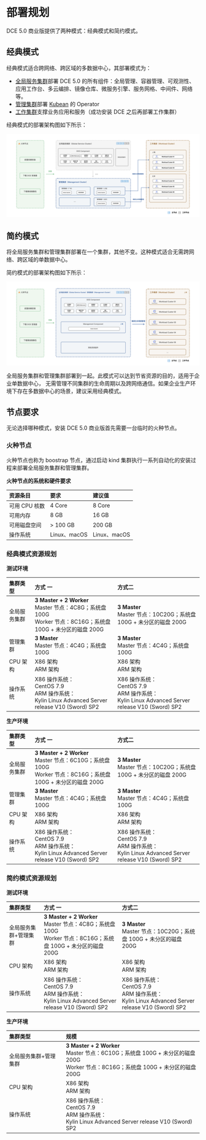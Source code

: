 # 部署规划

DCE 5.0 商业版提供了两种模式：经典模式和简约模式。

## 经典模式

经典模式适合跨网络、跨区域的多数据中心，其部署模式为：

- [全局服务集群](../../kpanda/07UserGuide/Clusters/ClusterRole.md#_1)部署 DCE 5.0 的所有组件：全局管理、容器管理、可观测性、应用工作台、多云编排、镜像仓库、微服务引擎、服务网格、中间件、网络等。
- [管理集群](../../kpanda/07UserGuide/Clusters/ClusterRole.md#_2)部署 [Kubean](https://github.com/kubean-io/kubean) 的 Operator
- [工作集群](../../kpanda/07UserGuide/Clusters/ClusterRole.md#_3)支撑业务应用和服务（成功安装 DCE 之后再部署工作集群）

经典模式的部署架构图如下所示：

![model01](../images/model01.png)

## 简约模式

将全局服务集群和管理集群部署在一个集群，其他不变。这种模式适合无需跨网络、跨区域的单数据中心。

简约模式的部署架构图如下所示：

![model02](../images/model02.png)

全局服务集群和管理集群部署到一起。此模式可以达到节省资源的目的，适用于企业单数据中心，
无需管理不同集群的生命周期以及跨网络通信。如果企业生产环境下存在多数据中心的场景，建议采用经典模式。

## 节点要求

无论选择哪种模式，安装 DCE 5.0 商业版首先需要一台临时的火种节点。

### 火种节点

火种节点也称为 boostrap 节点，通过启动 kind 集群执行一系列自动化的安装过程来部署全局服务集群和管理集群。

**火种节点的系统和硬件要求**

| 资源条目      | 要求         | 建议值       |
| :------------ | :----------- | :----------- |
| 可用 CPU 核数 | 4 Core       | 8 Core       |
| 可用内存      | 8 GB         | 16 GB        |
| 可用磁盘空间  | > 100 GB     | 200 GB       |
| 操作系统      | Linux、macOS | Linux、macOS |

### 经典模式资源规划

**测试环境**

| 集群类型     | 方式 一                                                      | 方式二                                                       |
| :----------- | :----------------------------------------------------------- | :----------------------------------------------------------- |
| 全局服务集群 | **3 Master + 2 Worker** <br />Master 节点：4C8G；系统盘 100G <br />Worker 节点：8C16G；系统盘 100G + 未分区的磁盘 200G | **3 Master**<br />Master 节点：10C20G；系统盘 100G + 未分区的磁盘 200G |
| 管理集群     | **3 Master** <br />Master 节点：4C4G；系统盘 100G            | **3 Master** <br />Master 节点：4C4G；系统盘 100G            |
| CPU 架构     | X86 架构<br/>ARM 架构                                        | X86 架构<br/>ARM 架构                                        |
| 操作系统     | X86 操作系统：<br />CentOS 7.9<br />ARM 操作系统：<br />Kylin Linux Advanced Server release V10 (Sword) SP2 | X86 操作系统：<br />CentOS 7.9<br />ARM 操作系统：<br />Kylin Linux Advanced Server release V10 (Sword) SP2 |

**生产环境**

| 集群类型     | 方式 一                                                      | 方式二                                                       |
| :----------- | :----------------------------------------------------------- | :----------------------------------------------------------- |
| 全局服务集群 | **3 Master + 2 Worker** <br />Master 节点：6C10G；系统盘 100G <br /> Worker 节点：8C16G；系统盘 100G + 未分区的磁盘 200G | **3 Master**<br />Master 节点：10C20G；系统盘 100G + 未分区的磁盘 200G |
| 管理集群     | **3 Master** <br />Master 节点：4C4G；系统盘 100G            | **3 Master** <br />Master 节点：4C4G；系统盘 100G            |
| CPU 架构     | X86 架构<br/>ARM 架构                                        | X86 架构<br/>ARM 架构                                        |
| 操作系统     | X86 操作系统：<br />CentOS 7.9<br />ARM 操作系统：<br />Kylin Linux Advanced Server release V10 (Sword) SP2 | X86 操作系统：<br />CentOS 7.9<br />ARM 操作系统：<br />Kylin Linux Advanced Server release V10 (Sword) SP2 |

### 简约模式资源规划

**测试环境**

| 集群类型              | 方式 一                                                      | 方式二                                                       |
| :-------------------- | :----------------------------------------------------------- | :----------------------------------------------------------- |
| 全局服务集群+管理集群 | **3 Master + 2 Worker** <br />Master 节点：4C8G；系统盘 100G <br />Worker 节点：8C16G；系统盘 100G + 未分区的磁盘 200G | **3 Master**<br />Master 节点：10C20G；系统盘 100G + 未分区的磁盘 200G |
| CPU 架构              | X86 架构<br/>ARM 架构                                        | X86 架构<br/>ARM 架构                                        |
| 操作系统              | X86 操作系统：<br />CentOS 7.9<br />ARM 操作系统：<br />Kylin Linux Advanced Server release V10 (Sword) SP2 | X86 操作系统：<br />CentOS 7.9<br />ARM 操作系统：<br />Kylin Linux Advanced Server release V10 (Sword) SP2 |

**生产环境**

| 集群类型              | 规模                                                         |
| :-------------------- | :----------------------------------------------------------- |
| 全局服务集群+管理集群 | **3 Master + 2 Worker** <br />Master 节点：6C10G；系统盘 100G + 未分区的磁盘 200G <br />Worker 节点：8C16G；系统盘 100G + 未分区的磁盘 200G |
| CPU 架构              | X86 架构<br/>ARM 架构                                        |
| 操作系统              | X86 操作系统：<br />CentOS 7.9<br />ARM 操作系统：<br />Kylin Linux Advanced Server release V10 (Sword) SP2 |

